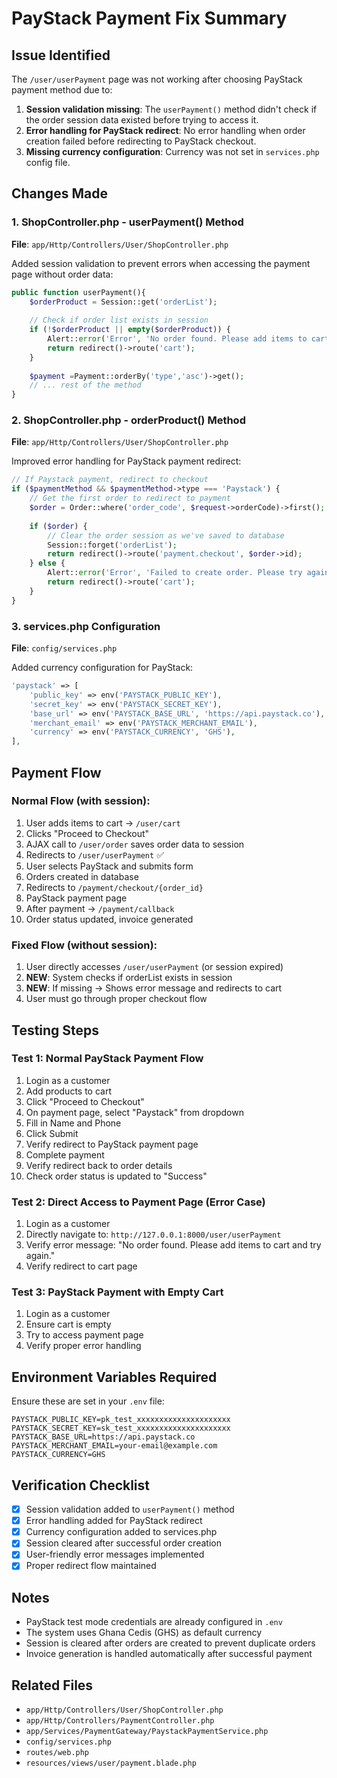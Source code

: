 # PayStack Payment Fix Summary

## Issue Identified
The `/user/userPayment` page was not working after choosing PayStack payment method due to:

1. **Session validation missing**: The `userPayment()` method didn't check if the order session data existed before trying to access it.
2. **Error handling for PayStack redirect**: No error handling when order creation failed before redirecting to PayStack checkout.
3. **Missing currency configuration**: Currency was not set in `services.php` config file.

## Changes Made

### 1. ShopController.php - userPayment() Method
**File**: `app/Http/Controllers/User/ShopController.php`

Added session validation to prevent errors when accessing the payment page without order data:

```php
public function userPayment(){
    $orderProduct = Session::get('orderList');
    
    // Check if order list exists in session
    if (!$orderProduct || empty($orderProduct)) {
        Alert::error('Error', 'No order found. Please add items to cart and try again.');
        return redirect()->route('cart');
    }
    
    $payment =Payment::orderBy('type','asc')->get();
    // ... rest of the method
}
```

### 2. ShopController.php - orderProduct() Method
**File**: `app/Http/Controllers/User/ShopController.php`

Improved error handling for PayStack payment redirect:

```php
// If Paystack payment, redirect to checkout
if ($paymentMethod && $paymentMethod->type === 'Paystack') {
    // Get the first order to redirect to payment
    $order = Order::where('order_code', $request->orderCode)->first();
    
    if ($order) {
        // Clear the order session as we've saved to database
        Session::forget('orderList');
        return redirect()->route('payment.checkout', $order->id);
    } else {
        Alert::error('Error', 'Failed to create order. Please try again.');
        return redirect()->route('cart');
    }
}
```

### 3. services.php Configuration
**File**: `config/services.php`

Added currency configuration for PayStack:

```php
'paystack' => [
    'public_key' => env('PAYSTACK_PUBLIC_KEY'),
    'secret_key' => env('PAYSTACK_SECRET_KEY'),
    'base_url' => env('PAYSTACK_BASE_URL', 'https://api.paystack.co'),
    'merchant_email' => env('PAYSTACK_MERCHANT_EMAIL'),
    'currency' => env('PAYSTACK_CURRENCY', 'GHS'),
],
```

## Payment Flow

### Normal Flow (with session):
1. User adds items to cart → `/user/cart`
2. Clicks "Proceed to Checkout"
3. AJAX call to `/user/order` saves order data to session
4. Redirects to `/user/userPayment` ✅
5. User selects PayStack and submits form
6. Orders created in database
7. Redirects to `/payment/checkout/{order_id}`
8. PayStack payment page
9. After payment → `/payment/callback`
10. Order status updated, invoice generated

### Fixed Flow (without session):
1. User directly accesses `/user/userPayment` (or session expired)
2. **NEW**: System checks if orderList exists in session
3. **NEW**: If missing → Shows error message and redirects to cart
4. User must go through proper checkout flow

## Testing Steps

### Test 1: Normal PayStack Payment Flow
1. Login as a customer
2. Add products to cart
3. Click "Proceed to Checkout"
4. On payment page, select "Paystack" from dropdown
5. Fill in Name and Phone
6. Click Submit
7. Verify redirect to PayStack payment page
8. Complete payment
9. Verify redirect back to order details
10. Check order status is updated to "Success"

### Test 2: Direct Access to Payment Page (Error Case)
1. Login as a customer
2. Directly navigate to: `http://127.0.0.1:8000/user/userPayment`
3. Verify error message: "No order found. Please add items to cart and try again."
4. Verify redirect to cart page

### Test 3: PayStack Payment with Empty Cart
1. Login as a customer
2. Ensure cart is empty
3. Try to access payment page
4. Verify proper error handling

## Environment Variables Required

Ensure these are set in your `.env` file:

```env
PAYSTACK_PUBLIC_KEY=pk_test_xxxxxxxxxxxxxxxxxxxxx
PAYSTACK_SECRET_KEY=sk_test_xxxxxxxxxxxxxxxxxxxxx
PAYSTACK_BASE_URL=https://api.paystack.co
PAYSTACK_MERCHANT_EMAIL=your-email@example.com
PAYSTACK_CURRENCY=GHS
```

## Verification Checklist

- [x] Session validation added to `userPayment()` method
- [x] Error handling added for PayStack redirect
- [x] Currency configuration added to services.php
- [x] Session cleared after successful order creation
- [x] User-friendly error messages implemented
- [x] Proper redirect flow maintained

## Notes

- PayStack test mode credentials are already configured in `.env`
- The system uses Ghana Cedis (GHS) as default currency
- Session is cleared after orders are created to prevent duplicate orders
- Invoice generation is handled automatically after successful payment

## Related Files

- `app/Http/Controllers/User/ShopController.php`
- `app/Http/Controllers/PaymentController.php`
- `app/Services/PaymentGateway/PaystackPaymentService.php`
- `config/services.php`
- `routes/web.php`
- `resources/views/user/payment.blade.php`
